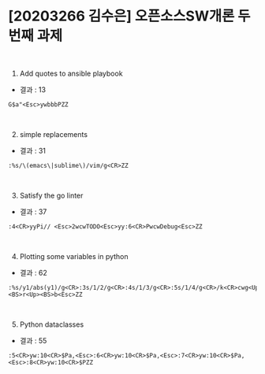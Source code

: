 # [20203266 김수은] 오픈소스SW개론 두번째 과제

<br/>

1. Add quotes to ansible playbook
- 결과 : 13
```
G$a"<Esc>ywbbbPZZ
```

<br/>

2. simple replacements
- 결과 : 31
```
:%s/\(emacs\|sublime\)/vim/g<CR>ZZ
```

<br/>

3. Satisfy the go linter
- 결과 : 37
```
:4<CR>yyPi// <Esc>2wcwTODO<Esc>yy:6<CR>PwcwDebug<Esc>ZZ
```

<br/>

4. Plotting some variables in python
- 결과 : 62
```
:%s/y1/abs(y1)/g<CR>:3s/1/2/g<CR>:4s/1/3/g<CR>:5s/1/4/g<CR>/k<CR>cwg<Up><BS>r<Up><BS>b<Esc>ZZ
```

<br/>

5. Python dataclasses
- 결과 : 55
```
:5<CR>yw:10<CR>$Pa,<Esc>:6<CR>yw:10<CR>$Pa,<Esc>:7<CR>yw:10<CR>$Pa,<Esc>:8<CR>yw:10<CR>$PZZ
```
